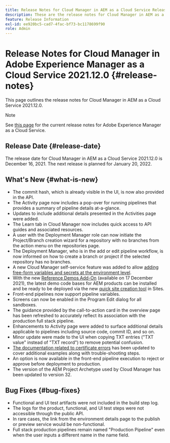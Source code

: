 ```yaml
---
title: Release Notes for Cloud Manager in AEM as a Cloud Service Release 2021.12.0
description: These are the release notes for Cloud Manager in AEM as a Cloud Service release 2021.12.0.
feature: Release Information
exl-id: ee920bc5-cad7-4fac-bf73-bc1178699f90
role: Admin
---
```

# Release Notes for Cloud Manager in Adobe Experience Manager as a Cloud Service 2021.12.0 {#release-notes}

This page outlines the release notes for Cloud Manager in AEM as a Cloud Service 2021.12.0.

>[!NOTE]
>
>See [this page](/help/release-notes/release-notes-cloud/release-notes-current.md) for the current release notes for Adobe Experience Manager as a Cloud Service.

## Release Date {#release-date}

The release date for Cloud Manager in AEM as a Cloud Service 2021.12.0 is December 16, 2021. The next release is planned for January 20, 2022.

## What's New {#what-is-new}

* The commit hash, which is already visible in the UI, is now also provided in the API.
* The Activity page now includes a pop-over for running pipelines that provides a summary of pipeline details at-a-glance.
* Updates to include additional details presented in the Activities page were added.
* The Learn tab in Cloud Manager now includes quick access to API guides and associated resources.
* A user with the Deployment Manager role can now initiate the Project/Branch creation wizard for a repository with no branches from the action menu on the repositories page.
* The Deployment Manager, who is in the add or edit pipeline workflow, is now informed on how to create a branch or project if the selected repository has no branches.
* A new Cloud Manager self-service feature was added to allow [adding free-form variables and secrets at the environment level](/help/implementing/cloud-manager/environment-variables.md).
* With the new [Reference Demos Add-On](/help/journey-sites/demos-add-on/overview.md) (available on 17 December 2021), the latest demo code bases for AEM products can be installed and be ready to be deployed via the new [quick site creation tool](/help/journey-sites/quick-site/overview.md) in Sites.
* Front-end pipelines now support pipeline variables.
* Screens can now be enabled in the Program Edit dialog for all sandboxes.
* The guidance provided by the call-to-action card in the overview page has been refreshed to accurately reflect its association with the production full stack pipeline.
* Enhancements to Activity page were added to surface additional details applicable to pipelines including source code, commit ID, and so on.
* Minor update were made to the UI when copying TXT entries ("TXT value" instead of "TXT record") to remove potential confusion.
* [The documentation related to certificate errors](/help/implementing/cloud-manager/managing-ssl-certifications/add-ssl-certificate.md#certificate-errors) has been updated to cover additional examples along with trouble-shooting steps.
* An option is now available in the front-end pipeline execution to reject or approve before deployment to production.
* The version of the AEM Project Archetype used by Cloud Manager has been updated to version 32.


## Bug Fixes {#bug-fixes}

* Functional and UI test artifacts were not included in the build step log.
* The logs for the product, functional, and UI test steps were not accessible through the public API.
* In rare cases, the link from the environment details page to the publish or preview service would be non-functional.
* Full stack production pipelines remain named "Production Pipeline" even when the user inputs a different name in the name field.
